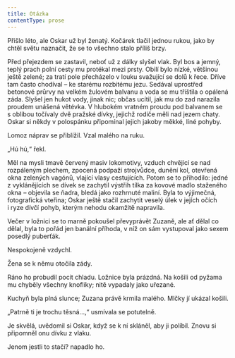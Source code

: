 ```yaml
---
title: Otázka
contentType: prose
---
```


<section>

Přišlo léto, ale Oskar už byl ženatý. Kočárek tlačil jednou rukou, jako by chtěl světu naznačit, že se to všechno stalo příliš brzy.

Před přejezdem se zastavil, neboť už z dálky slyšel vlak. Byl bos a jemný, teplý prach polní cesty mu protékal mezi prsty. Obilí bylo nízké, většinou ještě zelené; za tratí pole přecházelo v louku svažující se dolů k řece. Dříve tam často chodíval – ke starému rozbitému jezu. Sedával uprostřed betonové průrvy na velkém žulovém balvanu a voda se mu tříštila o opálená záda. Slyšel jen hukot vody, jinak nic; občas ucítil, jak mu do zad narazila proudem unášená větévka. V hlubokém vratném proudu pod balvanem se s oblibou točívaly dvě pražské dívky, jejichž rodiče měli nad jezem chaty. Oskar si někdy v polospánku připomínal jejich jakoby měkké, líné pohyby.

Lomoz náprav se přiblížil. Vzal malého na ruku.

„Hú hú,“ řekl.

Měl na mysli tmavě červený masiv lokomotivy, vzduch chvějící se nad rozpáleným plechem, zpocená podpaží strojvůdce, dunění kol, otevřená okna zelených vagónů, vlající vlasy cestujících. Potom se to přihodilo: jedné z vyklánějících se dívek se zachytil výstřih tílka za kovové madlo staženého okna – objevila se ňadra, bledá jako rozhrnuté maliní. Byla to výjimečná, fotografická vteřina; Oskar ještě stačil zachytit veselý úlek v jejích očích i ryze dívčí pohyb, kterým nehodu okamžitě napravila.

</section>

<section>

Večer v ložnici se to marně pokoušel převyprávět Zuzaně, ale ať dělal co dělal, byla to pořád jen banální příhoda, v níž on sám vystupoval jako sexem posedlý puberťák.

Nespokojeně vzdychl.

Žena se k němu otočila zády.

</section>

<section>

Ráno ho probudil pocit chladu. Ložnice byla prázdná. Na košili od pyžama mu chyběly všechny knoflíky; nitě vypadaly jako uřezané.

Kuchyň byla plná slunce; Zuzana právě krmila malého. Mlčky jí ukázal košili.

„Patrně ti je trochu těsná…,“ usmívala se potutelně.

Je skvělá, uvědomil si Oskar, když se k ní skláněl, aby ji políbil. Znovu si připomněl onu dívku z vlaku.

Jenom jestli to stačí? napadlo ho.

</section>
